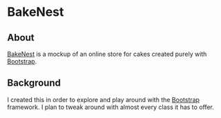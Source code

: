 # BakeNest

## About

[BakeNest](https://4bdullah7eeshan.github.io/bakenest/) is a mockup of an online store for cakes created purely with [Bootstrap](https://getbootstrap.com/).

## Background

I created this in order to explore and play around with the [Bootstrap](https://getbootstrap.com/) framework. I plan to tweak around with almost every class it has to offer.